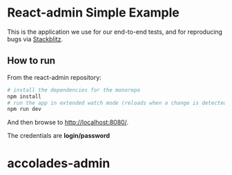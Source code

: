 # React-admin Simple Example

This is the application we use for our end-to-end tests, and for reproducing bugs via [Stackblitz](https://stackblitz.com/github/marmelab/react-admin/tree/master/examples/simple).

## How to run

From the react-admin repository:

```sh
# install the dependencies for the monorepo
npm install
# run the app in extended watch mode (reloads when a change is detected in the app code and in the packages code)
npm run dev
```

And then browse to [http://localhost:8080/](http://localhost:8080/).

The credentials are **login/password**
# accolades-admin
